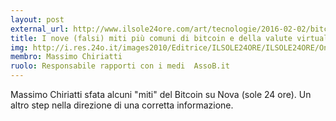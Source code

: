 ```yaml
---
layout: post
external_url: http://www.ilsole24ore.com/art/tecnologie/2016-02-02/bitcoin-non-e-sicuro-170847.shtml?uuid=ACi1ZDMC&nmll=2707#navigation
title: I nove (falsi) miti più comuni di bitcoin e della valute virtuali
img: http://i.res.24o.it/images2010/Editrice/ILSOLE24ORE/ILSOLE24ORE/Online/Immagini/ArticleGallery/Tecnologie/2016/02/Ritagli/bitcoin-U201941174411nmH-228x197@IlSole24Ore-k4HI--672x351@IlSole24Ore-Web.jpg?uuid=b0887f7a-c9cb-11e5-9949-c77b5e0fb427 
membro: Massimo Chiriatti
ruolo: Responsabile rapporti con i medi  AssoB.it
---
```

Massimo Chiriatti sfata alcuni "miti" del Bitcoin su Nova (sole 24 ore).
Un altro step nella direzione di una corretta informazione.
